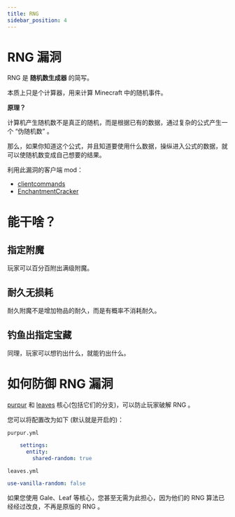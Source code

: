 ```yaml
---
title: RNG
sidebar_position: 4
---
```


# RNG 漏洞

RNG 是 **随机数生成器** 的简写。

本质上只是个计算器，用来计算 Minecraft 中的随机事件。

**原理？**

计算机产生随机数不是真正的随机，而是根据已有的数据，通过复杂的公式产生一个 “伪随机数” 。

那么，如果你知道这个公式，并且知道要使用什么数据，操纵进入公式的数据，就可以使随机数变成自己想要的结果。

利用此漏洞的客户端 mod：

- [clientcommands](https://www.mcmod.cn/class/4239.html)
- [EnchantmentCracker](https://github.com/Earthcomputer/EnchantmentCracker)

# 能干啥？

## 指定附魔

玩家可以百分百附出满级附魔。

## 耐久无损耗

耐久附魔不是增加物品的耐久，而是有概率不消耗耐久。

## 钓鱼出指定宝藏

同理，玩家可以想钓出什么，就能钓出什么。

# 如何防御 RNG 漏洞

[purpur](https://purpurmc.org/) 和 [leaves](https://leavesmc.org/) 核心(包括它们的分支)，可以防止玩家破解 RNG 。

您可以将配置改为如下 (默认就是开启的)：

`purpur.yml`

```yaml
    settings:
      entity:
        shared-random: true
```

`leaves.yml`

```yaml
use-vanilla-random: false
```

如果您使用 Gale、Leaf 等核心，您甚至无需为此担心，因为他们的 RNG 算法已经经过改良，不再是原版的 RNG 。

